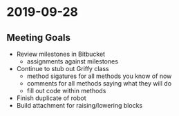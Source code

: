 # 2019-09-28

## Meeting Goals

* Review milestones in Bitbucket
  * assignments against milestones
* Continue to stub out Griffy class
  * method sigatures for all methods you know of now
  * comments for all methods saying what they will do
  * fill out code within methods
* Finish duplicate of robot
* Build attachment for raising/lowering blocks
